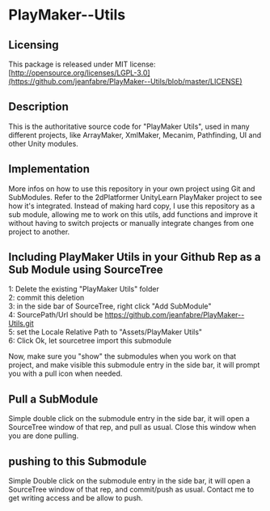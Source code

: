 PlayMaker--Utils
================

## Licensing
This package is released under MIT license: [http://opensource.org/licenses/LGPL-3.0](https://github.com/jeanfabre/PlayMaker--Utils/blob/master/LICENSE)


## Description
This is the authoritative source code for "PlayMaker Utils", used in many different projects, like ArrayMaker, XmlMaker, Mecanim, Pathfinding, UI and other Unity modules.

## Implementation
More infos on how to use this repository in your own project using Git and SubModules. 
Refer to the 2dPlatformer UnityLearn PlayMaker project to see how it's integrated. 
Instead of making hard copy, I use this repository as a sub module, allowing me to work on this utils, add functions and improve it without having to switch projects or manually integrate changes from one project to another.

## Including PlayMaker Utils in your Github Rep as a Sub Module using SourceTree
1: Delete the existing "PlayMaker Utils" folder  
2: commit this deletion  
3: in the side bar of SourceTree, right click "Add SubModule"  
4: SourcePath/Url should be https://github.com/jeanfabre/PlayMaker--Utils.git  
5: set the Locale Relative Path to "Assets/PlayMaker Utils"  
6: Click Ok, let sourcetree import this submodule  

Now, make sure you "show" the submodules when you work on that project, and make visible this submodule entry in the side bar, it will prompt you with a pull icon when needed.

## Pull a SubModule
Simple double click on the submodule entry in the side bar, it will open a SourceTree window of that rep, and pull as usual. Close this window when you are done pulling.

## pushing to this Submodule
Simple Double click on the submodule entry in the side bar, it will open a SourceTree window of that rep, and commit/push as usual. Contact me to get writing access and be allow to push.

